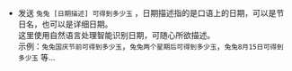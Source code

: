 - 发送 `兔兔 [日期描述] 可得到多少玉` ，日期描述指的是口语上的日期，可以是节日名，也可以是详细日期。<br>
  这里使用自然语言处理智能识别日期，可随心所欲描述。<br>
  示例：`兔兔国庆节前可得到多少玉`，`兔兔两个星期后可得到多少玉`，`兔兔8月15日可得到多少玉` 等...
